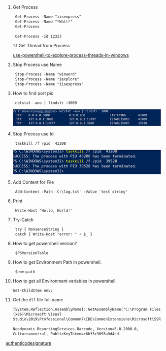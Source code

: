 1. Get Process

        Get-Process -Name "iisexpress"
        Get-Process -Name "*Wall*"
        Get-Process

        Get-Process -Id 12323

    1.1 Get Thread from Process

    [use-powershell-to-explore-process-threads-in-windows](https://devblogs.microsoft.com/scripting/use-powershell-to-explore-process-threads-in-windows/)

2. Stop Process use Name
   
        Stop-Process -Name "winword"
        Stop-Process -Name "iexplore"
        Stop-Process -Name "iisexpress"

3. How to find port pid

        netstat -ano | findstr :3000

    <img src="find_port_pid.png"> 

4. Stop Process use Id
   
        taskkill /f /pid  43208

    <img src="killpid.png">

5. Add Content for File

        Add-Content -Path 'C:\log.txt' -Value 'test string'

6. Print

        Write-Host 'Hello, World!'

7. Try-Catch

        try { NonsenseString }
        catch { Write-Host "error: " + $_ }

8. How to get powershell version?

        $PSVersionTable

9. How to get Environment Path in powershell.    

        $env:path

10. How to get all Environment variables in powershell.

        Get-ChildItem env:

11. Get the `dll` file full name

        [System.Reflection.AssemblyName]::GetAssemblyName("C:\Program Files (x86)\Microsoft Visual Studio\2019\Professional\Common7\IDE\CommonExtensions\Microsoft\SSRS\Neodynamic.ReportingServices.Barcode.dll").FullName

        Neodynamic.ReportingServices.Barcode, Version=5.0.2000.0, Culture=neutral, PublicKeyToken=c6b33c3093a0d4cd


[authenticodesignature](https://docs.microsoft.com/en-us/powershell/module/microsoft.powershell.security/set-authenticodesignature)
